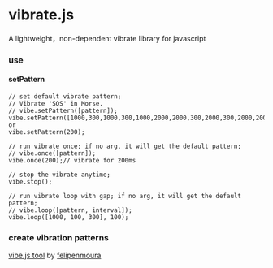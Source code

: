 # vibrate.js
A lightweight，non-dependent vibrate library for javascript


### use

#### setPattern

```
// set default vibrate pattern;
// Vibrate 'SOS' in Morse.
// vibe.setPattern([pattern]);
vibe.setPattern([1000,300,1000,300,1000,2000,2000,300,2000,300,2000,2000,1000,300,1000,300,1000]);
or
vibe.setPattern(200);
```
```
// run vibrate once; if no arg, it will get the default pattern;
// vibe.once([pattern]);
vibe.once(200);// vibrate for 200ms
```
```
// stop the vibrate anytime;
vibe.stop();

// run vibrate loop with gap; if no arg, it will get the default pattern;
// vibe.loop([pattern, interval]);
vibe.loop([1000, 100, 300], 100);
```

### create vibration patterns

[vibe.js tool](https://naschq.github.io/vibe.js/) by [felipenmoura](https://github.com/felipenmoura)
